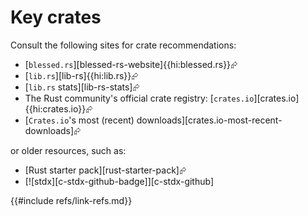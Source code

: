 # Key crates

Consult the following sites for crate recommendations:

- [`blessed.rs`][blessed-rs-website]{{hi:blessed.rs}}⮳
- [`lib.rs`][lib-rs]{{hi:lib.rs}}⮳
- [`lib.rs` stats][lib-rs-stats]⮳
- The Rust community's official crate registry: [`crates.io`][crates.io]{{hi:crates.io}}⮳
- [`Crates.io`'s most (recent) downloads][crates.io-most-recent-downloads]⮳

or older resources, such as:

- [Rust starter pack][rust-starter-pack]⮳
- [![stdx][c-stdx-github-badge]][c-stdx-github]

{{#include refs/link-refs.md}}
